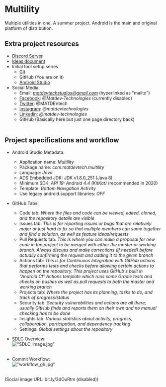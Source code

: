 # Multility
Multiple utilities in one. A summer project. Android is the main and original platform of distribution.</br>

## Extra project resources
 - [Discord Server](https://discord.gg/nSKwHYR)
 - [Ideas document](https://docs.google.com/document/d/1ZJ-9lwCcr5kKQ4zTAPAAQd2noOBvZBnx5S1e-p9YDfU/edit?usp=sharing)
 - Initial tool setup series</br>
   - [Git](https://bit.ly/3fTqoXO)
   - GitHub (You are on it)
   - [Android Studio](https://bit.ly/3i34ao6)
 - Social Media:</br>
   - Email: *matdevtechstudios@gmail.com* (hyperlinked as "mailto")
   - [Facebook](https://www.facebook.com/Matdev-Technologies-111656083937882): *@Matdev-Technologies* (currently disabled)
   - [Twitter](https://twitter.com/MATDEVtech): @MATDEVtech
   - [Instagram](https://www.instagram.com/matdevtechnologies/): *@matdevtechnologies*
   - [Linkedin](https://www.linkedin.com/in/matdev-technologies-9a08411aa/): *@matdev-technologies*
   - GitHub (Basically here but just one page directory back)</br></br>

## Project specifications and workflow
 - Android Studio Metadata:</br>
   - Application name: *Multility*
   - Package name: *com.matdevtech.multility*
   - Language: *Java*
   - ADS Embedded JDK: JDK v1.8.0_251 (Java 8)
   - Minimum SDK: *API 19: Android 4.4 (KitKat)* (recommended in 2020)
   - Template: *Bottom Navigation Activity*
   - Use legacy android.support libraries: *OFF*</br>

 - GitHub Tabs:</br>
   - Code tab: *Where the files and code can be viewed, edited, cloned, and the repository details are visible*
   - Issues tab: *This is for reporting issues or bugs that are relatively major or just hard to fix so that multiple members can some together and find a solution, as well as feature ideas/requests*
   - Pull Requests tab: *This is where you can make a proposal for new code in the project to be merged with either the master or working branch. Always discuss and make corrections (if needed) before actually confirming the request and adding it to the given branch*
   - Actions tab: *This is for Continuous Integration with GitHub actions that performs tests and checks before allowing certain actions to happen on the repository. This project uses GitHub's built in "Android CI" Actions template which runs some Gradle tests and checks on pushes as well as pull requests to both the master and working branch*
   - Projects tab: *Where the project has its planning, tasks to do, and track of progress/status*
   - Security tab: *Security vulnerabilities and actions are all there; usually GitHub finds and reports them on their own and no manual checking has to be done*
   - Insights tab: *Various statistics about activity, progress, collaboration, participation, and dependency tracking*
   - Settings: *Global settings about the repository*

 - SDLC Overview:</br>
 !["SDLC_image.jpg"](https://cdn.discordapp.com/attachments/342481673822404608/726630374561546270/SDLC-stages.png)</br></br>
 
 - Commit Workflow:</br>
 !["workflow_gh.jpg"](https://cdn.discordapp.com/attachments/342481673822404608/726630332136423434/github_commit_flow.png)</br></br>
 
 (Social image URL: bit.ly/3dOuRtm (disabled))
